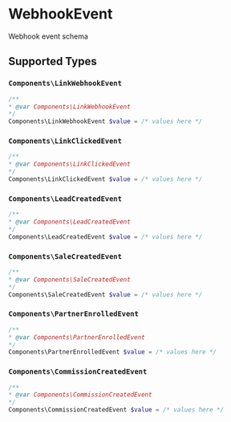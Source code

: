 # WebhookEvent

Webhook event schema


## Supported Types

### `Components\LinkWebhookEvent`

```php
/**
* @var Components\LinkWebhookEvent
*/
Components\LinkWebhookEvent $value = /* values here */
```

### `Components\LinkClickedEvent`

```php
/**
* @var Components\LinkClickedEvent
*/
Components\LinkClickedEvent $value = /* values here */
```

### `Components\LeadCreatedEvent`

```php
/**
* @var Components\LeadCreatedEvent
*/
Components\LeadCreatedEvent $value = /* values here */
```

### `Components\SaleCreatedEvent`

```php
/**
* @var Components\SaleCreatedEvent
*/
Components\SaleCreatedEvent $value = /* values here */
```

### `Components\PartnerEnrolledEvent`

```php
/**
* @var Components\PartnerEnrolledEvent
*/
Components\PartnerEnrolledEvent $value = /* values here */
```

### `Components\CommissionCreatedEvent`

```php
/**
* @var Components\CommissionCreatedEvent
*/
Components\CommissionCreatedEvent $value = /* values here */
```

